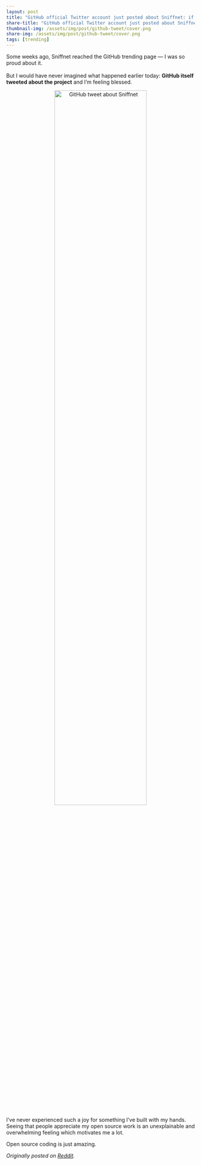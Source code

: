 ```yaml
---
layout: post
title: "GitHub official Twitter account just posted about Sniffnet: if it’s a dream don’t wake me up"
share-title: "GitHub official Twitter account just posted about Sniffnet: if it’s a dream don’t wake me up"
thumbnail-img: /assets/img/post/github-tweet/cover.png
share-img: /assets/img/post/github-tweet/cover.png
tags: [trending]
---
```


Some weeks ago, Sniffnet reached the GitHub trending page — I was so proud about it.<br><br>
But I would have never imagined what happened earlier today: **GitHub itself tweeted about the project** and I’m feeling blessed.

<div align="center">
    <img  width="70%" title="GitHub tweet about Sniffnet" alt="GitHub tweet about Sniffnet" src="{{ 'assets/img/post/github-tweet/cover.png' | relative_url }}"/>
</div>

I’ve never experienced such a joy for something I’ve built with my hands.<br>
Seeing that people appreciate my open source work is an unexplainable and overwhelming feeling which motivates me a lot.

Open source coding is just amazing.

_Originally posted on <a target="_blank" href="https://www.reddit.com/r/rust/comments/zs20z0/github_official_twitter_account_just_posted_about/">Reddit</a>._
